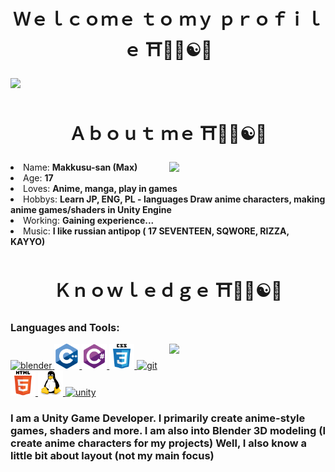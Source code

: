 <h1 align = "center">Ｗｅｌｃｏｍｅ ｔｏ   ｍｙ   ｐｒｏｆｉｌｅ ⛩️🌸🍥☯🍜 </h1>
<img src="https://static.wikia.nocookie.net/rezero/images/d/d3/Memory_snow_-_Emilia_3.jpg/revision/latest/scale-to-width-down/1000?cb=20210515144925">

<h1 align = "center">Ａｂｏｕｔ  ｍｅ ⛩️🌸🍥☯🍜 </h1>
<img align = "right" src="https://media1.tenor.com/m/-lFV17DHQEsAAAAC/qxwaii-rem.gif" width="250px">

<li>Name: <b> Makkusu-san (Max) </b> </li>
<li>Age: <b> 17 </b> </li>
<li>Loves: <b> Anime, manga, play in games </b> </li>
<li>Hobbys: <b>Learn JP, ENG, PL - languages Draw anime characters, making anime games/shaders in Unity Engine </b> </li>
<li> Working: <b> Gaining experience... </b> </li>
<li> Music: <b> I like russian antipop ( 17 SEVENTEEN, SQWORE, RIZZA, KAYYO) </b> </li>
<p><h1 align = "center">Ｋｎｏｗｌｅｄｇｅ ⛩️🌸🍥☯🍜 </h1></p>

<p align="left">
</p>
<h3 align="left">Languages and Tools:</h3>
<img align = "right" src="https://media1.tenor.com/m/NMAMk3d1dkEAAAAd/re-zero-anime-girl.gif"  width="250px">


<p align="left"> <a href="https://www.blender.org/" target="_blank" rel="noreferrer"> <img src="https://download.blender.org/branding/community/blender_community_badge_white.svg" alt="blender" width="40" height="40"/> </a> <a href="https://www.w3schools.com/cpp/" target="_blank" rel="noreferrer"> <img src="https://raw.githubusercontent.com/devicons/devicon/master/icons/cplusplus/cplusplus-original.svg" alt="cplusplus" width="40" height="40"/> </a> <a href="https://www.w3schools.com/cs/" target="_blank" rel="noreferrer"> <img src="https://raw.githubusercontent.com/devicons/devicon/master/icons/csharp/csharp-original.svg" alt="csharp" width="40" height="40"/> </a> <a href="https://www.w3schools.com/css/" target="_blank" rel="noreferrer"> <img src="https://raw.githubusercontent.com/devicons/devicon/master/icons/css3/css3-original-wordmark.svg" alt="css3" width="40" height="40"/> </a> <a href="https://git-scm.com/" target="_blank" rel="noreferrer"> <img src="https://www.vectorlogo.zone/logos/git-scm/git-scm-icon.svg" alt="git" width="40" height="40"/> </a> <a href="https://www.w3.org/html/" target="_blank" rel="noreferrer"> <img src="https://raw.githubusercontent.com/devicons/devicon/master/icons/html5/html5-original-wordmark.svg" alt="html5" width="40" height="40"/> </a> <a href="https://www.linux.org/" target="_blank" rel="noreferrer"> <img src="https://raw.githubusercontent.com/devicons/devicon/master/icons/linux/linux-original.svg" alt="linux" width="40" height="40"/> </a> <a href="https://unity.com/" target="_blank" rel="noreferrer"> <img src="https://www.vectorlogo.zone/logos/unity3d/unity3d-icon.svg" alt="unity" width="40" height="40"/> </a> </p>

<h3>I am a Unity Game Developer. I primarily create anime-style games, shaders and more. 
I am also into Blender 3D modeling (I create anime characters for my projects) 
Well, I also know a little bit about layout (not my main focus)</h3>




